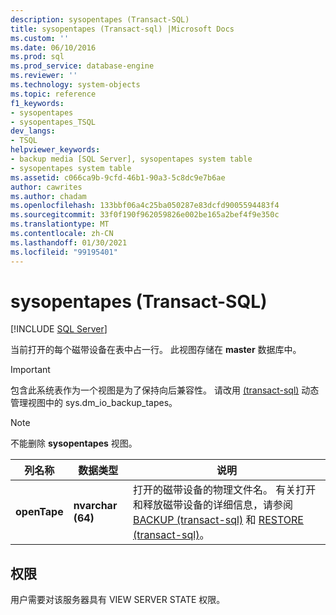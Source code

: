 ```yaml
---
description: sysopentapes (Transact-SQL)
title: sysopentapes (Transact-sql) |Microsoft Docs
ms.custom: ''
ms.date: 06/10/2016
ms.prod: sql
ms.prod_service: database-engine
ms.reviewer: ''
ms.technology: system-objects
ms.topic: reference
f1_keywords:
- sysopentapes
- sysopentapes_TSQL
dev_langs:
- TSQL
helpviewer_keywords:
- backup media [SQL Server], sysopentapes system table
- sysopentapes system table
ms.assetid: c066ca9b-9cfd-46b1-90a3-5c8dc9e7b6ae
author: cawrites
ms.author: chadam
ms.openlocfilehash: 133bbf06a4c25ba050287e83dcfd9005594483f4
ms.sourcegitcommit: 33f0f190f962059826e002be165a2bef4f9e350c
ms.translationtype: MT
ms.contentlocale: zh-CN
ms.lasthandoff: 01/30/2021
ms.locfileid: "99195401"
---
```

# <a name="sysopentapes-transact-sql"></a>sysopentapes (Transact-SQL)
[!INCLUDE [SQL Server](../../includes/applies-to-version/sqlserver.md)]

  当前打开的每个磁带设备在表中占一行。 此视图存储在 **master** 数据库中。  
  
> [!IMPORTANT]  
>  包含此系统表作为一个视图是为了保持向后兼容性。 请改用 [&#40;transact-sql&#41;](../../relational-databases/system-dynamic-management-views/sys-dm-io-backup-tapes-transact-sql.md) 动态管理视图中的 sys.dm_io_backup_tapes。  
  
> [!NOTE]  
>  不能删除 **sysopentapes** 视图。  

  
|列名称|数据类型|说明|  
|-----------------|---------------|-----------------|  
|**openTape**|**nvarchar (64)**|打开的磁带设备的物理文件名。 有关打开和释放磁带设备的详细信息，请参阅 [BACKUP &#40;transact-sql&#41;](../../t-sql/statements/backup-transact-sql.md) 和 [RESTORE &#40;transact-sql&#41;](../../t-sql/statements/restore-statements-transact-sql.md)。|  
  
## <a name="permissions"></a>权限  
 用户需要对该服务器具有 VIEW SERVER STATE 权限。  
  
  
